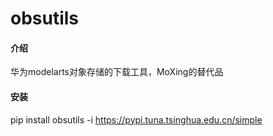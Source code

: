 # obsutils

#### 介绍
华为modelarts对象存储的下载工具，MoXing的替代品

#### 安装

pip install obsutils -i https://pypi.tuna.tsinghua.edu.cn/simple
